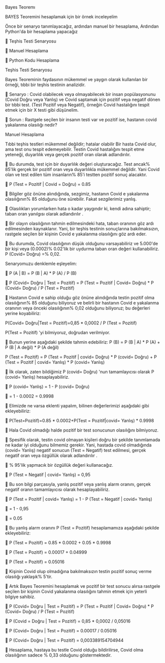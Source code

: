 Bayes Teoremı

BAYES Teoremini hesaplamak için bir örnek inceleyelim

Önce bir senaryo tanımlayacağız, ardından manuel bir hesaplama, Ardından Python'da bir hesaplama yapacağız

	Teşhis Testi Senaryosu

	Manuel Hesaplama

	Python Kodu Hesaplama

Teşhis Testi Senaryosu

Bayes Teoreminin faydasının mükemmel ve yaygın olarak kullanılan bir örneği, tıbbi bir teşhis testinin analizidir.

	Senaryo : Covid olabilecek veya olmayabilecek bir insan popülasyonunu (Covid Doğru veya Yanlış) ve Covid saptamak için pozitif veya negatif dönen bir tıbbi test. (Test Pozitif veya Negatif), örneğin Covid hastalığını tespit etmek için bir X testi gibi düşünelim.

	Sorun : Rastgele seçilen bir insanın testi var ve pozitif ise, hastanın covid yakalanma olasılığı nedir?

Manuel Hesaplama

Tıbbi teşhis testleri mükemmel değildir; hatalar olabilir
   Bir hasta Covid olur, ama test onu tespit edemeyebilir. Testin Covid hastalığını tespit etme yeteneği, duyarlılık veya gerçek pozitif oran olarak adlandırılır.

	Bu durumda, test için bir duyarlılık değeri oluşturacağız. Test ancak% 85'lik gerçek bir pozitif oran veya duyarlılıkla mükemmel değildir. Yani Covid olan ve test edilen tüm insanların% 85'i testten pozitif sonuç alacaktır.

	P (Test = Pozitif | Covid = Doğru) = 0.85

	Bilgiler göz önüne alındığında, sezgimiz, hastanın Covid e yakalanma olasılığının% 85 olduğunu öne sürebilir. Fakat sezgilerimiz yanlış.

	Olasılıkları yorumlarken hata o kadar yaygındır ki, kendi adına sahiptir;  taban oran yanılgısı  olarak adlandırılır .

	Bir olayın olasılığının tahmin edilmesindeki hata, taban oranının göz ardı edilmesinden kaynaklanır. Yani, bir teşhis testinin sonuçlarına bakılmaksızın, rastgele seçilen bir kişinin Covid e yakalanma olasılığını göz ardı eder.

	Bu durumda, Covid olasılığının düşük olduğunu varsayabiliriz ve 5.000'de bir kişi veya (0.0002)% 0.02'lik bir uydurma taban oran değeri kullanabiliriz.
     P (Covid= Doğru) =% 0,02.

Senaryomuzu denklemle eşleyelim:

	P (A | B) = P (B | A) * P (A) / P (B)

	P (Covid= Doğru | Test = Pozitif) = P (Test = Pozitif | Covid= Doğru) * P (Covid= Doğru) / P (Test = Pozitif)

	Hastanın Covid e sahip olduğu göz önüne alındığında testin pozitif olma olasılığının% 85 olduğunu biliyoruz ve belirli bir hastanın Covid e yakalanma oranının veya önceki olasılığının% 0,02 olduğunu biliyoruz; bu değerleri yerine koyabiliriz:

P(Covid= Doğru|Test = Pozitif)=0,85 * 0,0002 / P (Test = Pozitif)

P(Test = Pozitif) 'yi bilmiyoruz, doğrudan verilmiyor.

	Bunun yerine aşağıdaki şekilde tahmin edebiliriz:
     P (B) = P (B | A) * P (A) + P (B | A değil) * P (A değil)
     

P (Test = Pozitif) = P (Test = Pozitif | covid= Doğru) * P (covid= Doğru) + P (Test = Pozitif | covid= Yanlış) * P (covid= Yanlış)

	İlk olarak, zaten bildiğimiz P (covid= Doğru) 'nun tamamlayıcısı olarak P (covid= Yanlış) hesaplayabiliriz.

	P (covid= Yanlış) = 1 - P (covid= Doğru)

	= 1 - 0.0002 = 0.9998

	Elimizde ne varsa eklenti yapalım, bilinen değerlerimizi aşağıdaki gibi ekleyebiliriz:

	P(Test=Pozitif)=0.85 * 0.0002+P(Test = Pozitif|covid= Yanlış) * 0.9998

	Hala Covid olmadığı halde pozitif bir test sonucunun olasılığını bilmiyoruz.

	Spesifik olarak, testin covid olmayan kişileri doğru bir şekilde tanımlamada ne kadar iyi olduğunu bilmemiz gerekir. Yani, hastada covid olmadığında (covid= Yanlış) negatif sonucun (Test = Negatif) test edilmesi, gerçek negatif oran veya özgüllük olarak adlandırılır .

	% 95'lik yapmacık bir özgüllük değeri kullanacağız.

	P (Test = Negatif | covid= Yanlış) = 0,95

	Bu son bilgi parçasıyla, yanlış pozitif veya yanlış alarm oranını, gerçek negatif oranın tamamlayıcısı olarak hesaplayabiliriz.

	P (Test = Pozitif | covid= Yanlış) = 1 - P (Test = Negatif | covid= Yanlış)

	= 1 - 0,95

	= 0.05

	Bu yanlış alarm oranını P (Test = Pozitif) hesaplamamıza aşağıdaki şekilde ekleyebiliriz:

	P (Test = Pozitif) = 0.85 * 0.0002 + 0.05 * 0.9998

	P (Test = Pozitif) = 0.00017 + 0.04999

	P (Test = Pozitif) = 0.05016

	Kişinin Covid olup olmadığına bakılmaksızın testin pozitif sonuç verme olasılığı yaklaşık% 5'tir.

	Artık Bayes Teoremini hesaplamak ve pozitif bir test sonucu alırsa rastgele seçilen bir kişinin Covid yakalanma olasılığını tahmin etmek için yeterli bilgiye sahibiz.

	P (Covid= Doğru | Test = Pozitif) = P (Test = Pozitif | Covid= Doğru) * P (Covid= Doğru) / P (Test = Pozitif)

	P (Covid = Doğru | Test = Pozitif) = 0,85 * 0,0002 / 0,05016

	P (Covid= Doğru | Test = Pozitif) = 0.00017 / 0.05016

	P (Covid= Doğru | Test = Pozitif) = 0,003389154704944

	Hesaplama, hastaya bu testle Covid olduğu bildirilirse, Covid olma olasılığının sadece % 0,33 olduğunu göstermektedir.
